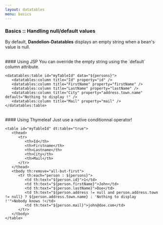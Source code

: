 ```yaml
---
layout: datatables
menu: basics
---
```


### Basics :: Handling null/default values

By default, **Dandelion-Datatables** displays an empty string when a bean\'s value is null.

<br />
#### Using JSP
You can override the empty string using the `default` column attribute.

	<datatables:table id="myTableId" data="${persons}">
	   <datatables:column title="Id" property="id" />
	   <datatables:column title="FirstName" property="firstName" />
	   <datatables:column title="LastName" property="lastName" />
	   <datatables:column title="City" property="address.town.name" default="Nothing to display !" />
	   <datatables:column title="Mail" property="mail" />
	</datatables:table>

<br />
#### Using Thymeleaf
Just use a native conditionnal operator!

	<table id="myTableId" dt:table="true">
	   <thead>
	      <tr>
	         <th>Id</th>
	         <th>Firstname</th>
	         <th>Lastname</th>
	         <th>City</th>
	         <th>Mail</th>
	      </tr>
	   </thead>
	   <tbody th:remove="all-but-first">
	      <tr th:each="person : ${persons}">
	         <td th:text="${person.id}">1</td>
	         <td th:text="${person.firstName}">John</td>
	         <td th:text="${person.lastName}">Doe</td>
	         <td th:text="${person.address != null and person.address.town != null} ? ${person.address.town.name} : 'Nothing to display !'">Nobody knows !</td>
	         <td th:text="${person.mail}">john@doe.com</td>
	      </tr>
	   </tbody>
	</table>